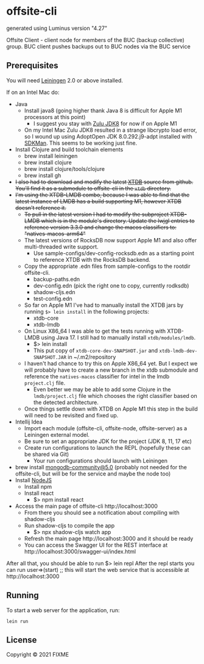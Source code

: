 # offsite-cli

generated using Luminus version "4.27"

Offsite Client - client node for members of the BUC (backup collective) group. BUC client pushes backups out to BUC nodes via the BUC service


## Prerequisites

You will need [Leiningen][1] 2.0 or above installed.

[1]: https://github.com/technomancy/leiningen

If on an Intel Mac do:
- Java
  - Install java8 (going higher thank Java 8 is difficult for Apple M1 processors at this point)
    - I suggest you stay with [Zulu JDK8](https://cdn.azul.com/zulu/bin/zulu8.58.0.13-ca-jdk8.0.312-macosx_aarch64.dmg) for now if on Apple M1
  - On my Intel Mac Zulu JDK8 resulted in a strange libcrypto load error, so I wound up using AdoptOpen JDK 8.0.292.j9-adpt installed with [SDKMan](https://sdkman.io/install). This seems to be working just fine.  
- Install Clojure and build toolchain elements 
  - brew install leiningen
  - brew install clojure
  - brew install clojure/tools/clojure
  - brew install gh
- ~~I also had to download and modify the latest [XTDB](https://github.com/xtdb/xtdb) source from github. You'll find it as a submodule to offsite-cli in the ```xtdb``` directory.~~
- ~~I'm using the XTDB-LMDB combo, because I was able to find that the latest instance of LMDB has a build supporting M1, however XTDB doesn't reference it.~~
  - ~~To pull in the latest version I had to modify the subproject XTDB-LMDB which is in the module's directory. Update the lwjgl entries to reference version 3.3.0 and change the macos classifiers to: "natives-macos-arm64"~~
  - The latest versions of RocksDB now support Apple M1 and also offer multi-threaded write support.
    - Use sample-configs/dev-config-rocksdb.edn as a starting point to reference XTDB with the RocksDB backend.
  - Copy the appropriate .edn files from sample-configs to the rootdir offsite-cli.
    - backup-paths.edn
    - dev-config.edn (pick the right one to copy, currently rodksdb)
    - shadow-cljs.edn
    - test-config.edn
  - So far on Apple M1 I've had to manually install the XTDB jars by running ```$> lein install``` in the following projects: 
    - xtdb-core
    - xtdb-lmdb
  - On Linux X86_64 I was able to get the tests running with XTDB-LMDB using Java 17. I still had to manually install ```xtdb/modules/lmdb```.
    - $> lein install 
    - This put copy of ```xtdb-core-dev-SNAPSHOT.jar``` and ```xtdb-lmdb-dev-SNAPSHOT.JAR``` in ~/.m2/repository
  - I haven't had chance to try this on Apple X86_64 yet. But I expect we will probably have to create a new branch in the xtdb submodule and reference the  ```natives-macos``` classifier for intel in the lmdb ```project.clj``` file.
    - Even better we may be able to add some Clojure in the ```lmdb/project.clj``` file which chooses the right classifier based on the detected architecture. 
  - Once things settle down with XTDB on Apple M1 this step in the build will need to be revisited and fixed up.
- Intellij Idea
  - Import each module (offsite-cli, offsite-node, offsite-server) as a Leiningen external model. 
  - Be sure to set an appropriate JDK for the project (JDK 8, 11, 17 etc)
  - Create run configurations to launch the REPL (hopefully these can be shared via Git)
    - Your run configurations should launch with Leiningen
- brew install mongodb-community@5.0 (probably not needed for the offsite-cli, but will be for the service and maybe the node too)
- Install [NodeJS](https://nodejs.org/dist/v17.3.0/node-v17.3.0.pkg)
  - Install npm
  - Install react 
    - $> npm install react 
- Access the main page of offsite-cli http://localhost:3000
  - From there you should see a notification about compiling with shadow-cljs
  - Run shadow-cljs to compile the app
    - $> npx shadow-cljs watch app
  - Refresh the main page http://localhost:3000 and it should be ready
  - You can access the Swagger UI for the REST interface at http://localhost:3000/swagger-ui/index.html

After all that, you should be able to run $> lein repl
After the repl starts you can run
user=>(start)       ;; this will start the web service that is accessible at http://localhost:3000


## Running

To start a web server for the application, run:

    lein run 

## License

Copyright © 2021 FIXME
